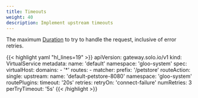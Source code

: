 ```yaml
---
title: Timeouts
weight: 40
description: Implement upstream timeouts 
---
```


The maximum [Duration](https://developers.google.com/protocol-buffers/docs/reference/csharp/class/google/protobuf/well-known-types/duration)
to try to handle the request, inclusive of error retries.

{{< highlight yaml "hl_lines=19" >}}
apiVersion: gateway.solo.io/v1
kind: VirtualService
metadata:
  name: 'default'
  namespace: 'gloo-system'
spec:
  virtualHost:
    domains:
    - '*'
    routes:
    - matcher:
        prefix: '/petstore'
      routeAction:
        single:
          upstream:
            name: 'default-petstore-8080'
            namespace: 'gloo-system'
      routePlugins:
        timeout: '20s'
        retries:
          retryOn: 'connect-failure'
          numRetries: 3
          perTryTimeout: '5s'
{{< /highlight >}}